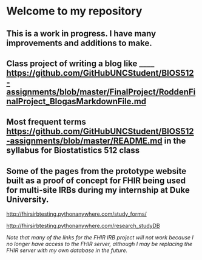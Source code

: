 # Welcome to my repository

## This is a work in progress. I have many improvements and additions to make.

## Class project of writing a blog like ____   https://github.com/GitHubUNCStudent/BIOS512-assignments/blob/master/FinalProject/RoddenFinalProject_BlogasMarkdownFile.md

## Most frequent terms https://github.com/GitHubUNCStudent/BIOS512-assignments/blob/master/README.md  in the syllabus for Biostatistics 512 class

## Some of the pages from the prototype website built as a proof of concept for FHIR being used for multi-site IRBs during my internship at Duke University.

http://fhirsirbtesting.pythonanywhere.com/study_forms/

http://fhirsirbtesting.pythonanywhere.com/research_studyDB

*Note that many of the links for the FHIR IRB project will not work because I no longer have access to the FHIR server, although I may be replacing the FHIR server with my own database in the future.*
